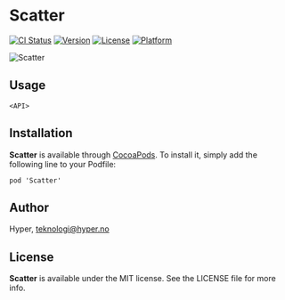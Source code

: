 # Scatter

[![CI Status](http://img.shields.io/travis/hyperoslo/Scatter.svg?style=flat)](https://travis-ci.org/hyperoslo/Scatter)
[![Version](https://img.shields.io/cocoapods/v/Scatter.svg?style=flat)](http://cocoadocs.org/docsets/Scatter)
[![License](https://img.shields.io/cocoapods/l/Scatter.svg?style=flat)](http://cocoadocs.org/docsets/Scatter)
[![Platform](https://img.shields.io/cocoapods/p/Scatter.svg?style=flat)](http://cocoadocs.org/docsets/Scatter)

![Scatter](https://raw.githubusercontent.com/hyperoslo/Scatter/master/Images/cover.png)

## Usage

`<API>`

## Installation

**Scatter** is available through [CocoaPods](http://cocoapods.org). To install
it, simply add the following line to your Podfile:

`pod 'Scatter'`

## Author

Hyper, teknologi@hyper.no

## License

**Scatter** is available under the MIT license. See the LICENSE file for more info.

